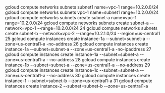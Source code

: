  gcloud compute networks subnets subnet1 name=vpc-1 range=10.2.0.0/24
   gcloud compute networks subnets vpc-1 name=subnet1 range=10.2.0.0/24
gcloud compute networks subnets  create subnet-a  name=vpc-1 range=10.2.0.0/24
gcloud compute networks subnets  create subnet-a  --network=vpc-1 --range=10.2.0.0/24
   24  gcloud compute networks subnets  create subnet-b  --network=vpc-2 --range=10.2.1.0/24 --region=us-central1
   25  gcloud compute instances create instance-1a --subnet=subnet-a --zone=us-central1-a -no-address
   26  gcloud compute instances create instance-1a --subnet=subnet-a --zone=us-central1-a -no-ipaddress
   27  gcloud compute instances create instance-1a --subnet=subnet-a --zone=us-central1-a --no-address
   28  gcloud compute instances create instance-1b --subnet=subnet-a --zone=us-central1-a --no-address
   29  gcloud compute instances create instance-1c --subnet=subnet-a --zone=us-central1-a --no-address
   30  gcloud compute instances create instance-1 --subnet=subnet-b --zone=us-central1-a
   31  gcloud compute instances create instance-2 --subnet=subnet-b --zone=us-central1-a